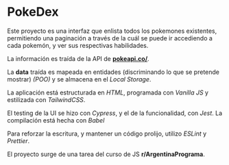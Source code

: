 # PokeDex

Este proyecto es una interfaz que enlista todos los pokemones existentes, permitiendo una paginación a través de la cuál se puede ir accediendo a cada pokemón, y ver sus respectivas habilidades.

La información es traída de la API de **[pokeapi.co/](https://pokeapi.co/)**.

La **data** traída es mapeada en entidades (discriminando lo que se pretende mostrar) _(POO)_ y se almacena en el _Local Storage_.

La aplicación está estructurada en _HTML_, programada con _Vanilla JS_ y estilizada con _TailwindCSS_.

El testing de la UI se hizo con _Cypress_, y el de la funcionalidad, con _Jest_. La compilación está hecha con _Babel_

Para reforzar la escritura, y mantener un código prolijo, utilizo _ESLint_ y _Prettier_.

El proyecto surge de una tarea del curso de JS **r/ArgentinaPrograma**.
